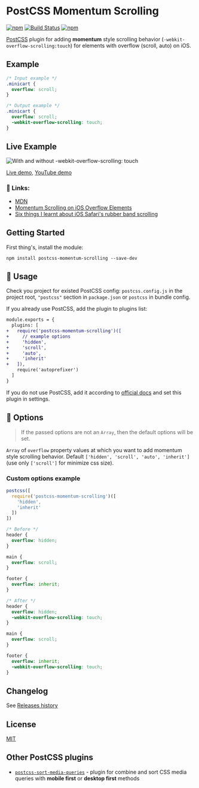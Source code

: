 # PostCSS Momentum Scrolling

[PostCSS]:          https://github.com/postcss/postcss
[ci-img]:           https://travis-ci.org/yunusga/postcss-momentum-scrolling.svg
[ci]:               https://travis-ci.org/yunusga/postcss-momentum-scrolling
[MIT]:              https://github.com/yunusga/postcss-momentum-scrolling/blob/master/LICENSE
[official docs]:    https://github.com/postcss/postcss#usage
[Releases history]: https://github.com/yunusga/postcss-momentum-scrolling/blob/master/CHANGELOG.md

[![npm](https://img.shields.io/npm/v/postcss-momentum-scrolling.svg)](https://www.npmjs.com/package/postcss-momentum-scrolling) [![Build Status][ci-img]][ci]
[![npm](https://img.shields.io/npm/dt/postcss-momentum-scrolling.svg)](https://www.npmjs.com/package/postcss-momentum-scrolling)

[PostCSS] plugin for adding **momentum** style scrolling behavior (`-webkit-overflow-scrolling:touch`) for elements with overflow (scroll, auto) on iOS.

## Example

```css
/* Input example */
.minicart {
  overflow: scroll;
}
```

```css
/* Output example */
.minicart {
  overflow: scroll;
  -webkit-overflow-scrolling: touch;
}
```

## Live Example

![With and without -webkit-overflow-scrolling: touch](https://yunusga.github.io/img/postcss-momentum-scrolling.gif)

[Live demo](https://dev.solvers.group/momentum/), [YouTube demo](https://www.youtube.com/watch?v=mYLSv7Il-D0)

### 🔗 Links:

 - [MDN](https://developer.mozilla.org/en-US/docs/Web/CSS/-webkit-overflow-scrolling)
 - [Momentum Scrolling on iOS Overflow Elements](https://css-tricks.com/snippets/css/momentum-scrolling-on-ios-overflow-elements/)
 - [Six things I learnt about iOS Safari's rubber band scrolling](http://blog.christoffer.online/2015-06-10-six-things-i-learnt-about-ios-rubberband-overflow-scrolling/)

## Getting Started

First thing's, install the module:

```
npm install postcss-momentum-scrolling --save-dev
```

## 🍳 Usage

Check you project for existed PostCSS config: `postcss.config.js`
in the project root, `"postcss"` section in `package.json`
or `postcss` in bundle config.

If you already use PostCSS, add the plugin to plugins list:

```diff
module.exports = {
  plugins: [
+   require('postcss-momentum-scrolling')([
+     // example options
+     'hidden',
+     'scroll',
+     'auto',
+     'inherit'
+   ]),
    require('autoprefixer')
  ]
}
```

If you do not use PostCSS, add it according to [official docs]
and set this plugin in settings.

## 🍰 Options

> If the passed options are not an `Array`, then the default options will be set.

`Array` of `overflow` property values at which you want to add momentum style scrolling behavior. Default `['hidden', 'scroll', 'auto', 'inherit']` (use only `['scroll']` for minimize css size).

### Custom options example

```js
postcss([
  require('postcss-momentum-scrolling')([
    'hidden',
    'inherit'
  ])
])
```

```css
/* Before */
header {
  overflow: hidden;
}

main {
  overflow: scroll;
}

footer {
  overflow: inherit;
}
```

```css
/* After */
header {
  overflow: hidden;
  -webkit-overflow-scrolling: touch;
}

main {
  overflow: scroll;
}

footer {
  overflow: inherit;
  -webkit-overflow-scrolling: touch;
}
```

## Changelog

See [Releases history]

## License

[MIT]

## Other PostCSS plugins

- [`postcss-sort-media-queries`](https://github.com/yunusga/postcss-sort-media-queries) - plugin for combine and sort CSS media queries with **mobile first** or **desktop first** methods
